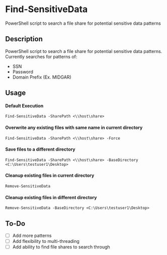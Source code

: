 # Find-SensitiveData
PowerShell script to search a file share for potential sensitive data patterns

## Description

PowerShell script to search a file share for potential sensitive data patterns. Currently searches for patterns of:
- SSN
- Password
- Domain Prefix (Ex. MIDGAR\)

## Usage

#### Default Execution
`Find-SensitiveData -SharePath <\\host\share>`

#### Overwrite any existing files with same name in current directory
`Find-SensitiveData -SharePath <\\host\share> -Force`

#### Save files to a different directory
`Find-SensitiveData -SharePath <\\host\share> -BaseDirectory <C:\Users\testuser1\Desktop>`

#### Cleanup existing files in current directory
`Remove-SensitiveData`

#### Cleanup existing files in different directory
`Remove-SensitiveData -BaseDirectory <C:\Users\testuser1\Desktop>`

## To-Do
- [ ] Add more patterns
- [ ] Add flexibility to multi-threading
- [ ] Add ability to find file shares to search through
